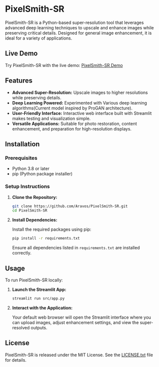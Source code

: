 # PixelSmith-SR

PixelSmith-SR is a Python-based super-resolution tool that leverages advanced deep learning techniques to upscale and enhance images while preserving critical details. Designed for general image enhancement, it is ideal for a variety of applications.

## Live Demo

Try PixelSmith-SR with the live demo:
[PixelSmith-SR Demo](https://pixel-smith.streamlit.app/)

## Features

- **Advanced Super-Resolution:** Upscale images to higher resolutions while preserving details.
- **Deep Learning Powered:** Experimented with Various deep learning algorithms(Current model inspired by ProGAN architecture).
- **User-Friendly Interface:** Interactive web interface built with Streamlit makes testing and visualization simple.
- **Versatile Applications:** Suitable for photo restoration, content enhancement, and preparation for high-resolution displays.

## Installation

### Prerequisites

- Python 3.8 or later
- pip (Python package installer)

### Setup Instructions

1. **Clone the Repository:**

   ```bash
   git clone https://github.com/Aravos/PixelSmith-SR.git
   cd PixelSmith-SR
   ```

2. **Install Dependencies:**

   Install the required packages using pip:

   ```bash
   pip install -r requirements.txt
   ```

   Ensure all dependencies listed in `requirements.txt` are installed correctly.

## Usage

To run PixelSmith-SR locally:

1. **Launch the Streamlit App:**

   ```bash
   streamlit run src/app.py
   ```

2. **Interact with the Application:**

   Your default web browser will open the Streamlit interface where you can upload images, adjust enhancement settings, and view the super-resolved outputs.



## License

PixelSmith-SR is released under the MIT License. See the [LICENSE.txt](LICENSE.txt) file for details.
